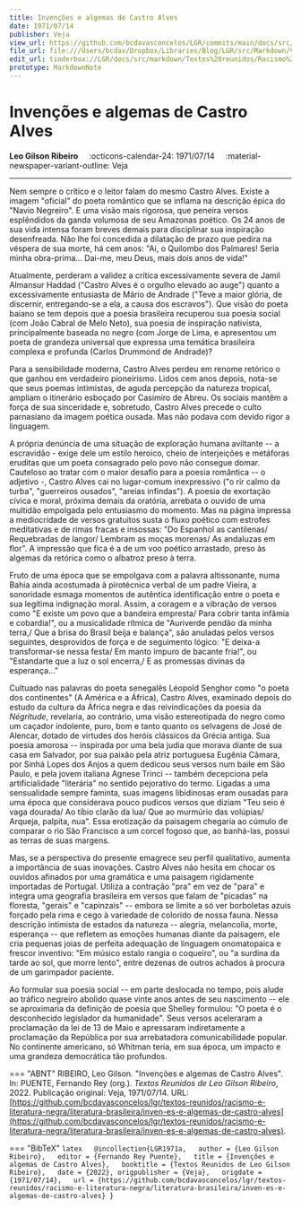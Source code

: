 ```yaml
---
title: Invenções e algemas de Castro Alves
date: 1971/07/14
publisher: Veja
view_url: https://github.com/bcdavasconcelos/LGR/commits/main/docs/src/markdown/textos-reunidos/racismo-e-literatura-negra/literatura-brasileira/inven-es-e-algemas-de-castro-alves.md
file_url: file:///Users/bcdav/Dropbox/Libraries/Blog/LGR/src/Markdown/Vol%201/Literatura%20Brasileira/Invenc%CC%A7o%CC%83es%20e%20algemas%20de%20Castro%20Alves.md
edit_url: tinderbox://LGR/docs/src/markdown/Textos%20reunidos/Racismo%20e%20literatura%20negra/Literatura%20Brasileira?view=outline+select=1658628329
prototype: MarkdownNote
---
```


# Invenções e algemas de Castro Alves

__Leo Gilson Ribeiro__ &nbsp;&nbsp;&nbsp; :octicons-calendar-24: 1971/07/14 &nbsp;&nbsp;&nbsp; :material-newspaper-variant-outline: Veja  

---

Nem sempre o crítico e o leitor falam do mesmo Castro Alves. Existe a imagem "oficial" do poeta romântico que se inflama na descrição épica do "Navio Negreiro". E uma visão mais rigorosa, que peneira versos esplêndidos da ganda volumosa de seu Amazonas poético. Os 24 anos de sua vida intensa foram breves demais para disciplinar sua inspiração desenfreada. Não lhe foi concedida a dilatação de prazo que pedira na véspera de sua morte, há cem anos: "Ai, o Quilombo dos Palmares! Seria minha obra-prima\... Dai-me, meu Deus, mais dois anos de vida!"

Atualmente, perderam a validez a crítica excessivamente severa de Jamil Almansur Haddad ("Castro Alves é o orgulho elevado ao auge") quanto a excessivamente entusiasta de Mário de Andrade ("Teve a maior glória, de discernir, entregando-se a ela, a causa dos escravos"). Que visão do poeta baiano se tem depois que a poesia brasileira recuperou sua poesia social (com João Cabral de Melo Neto), sua poesia de inspiração nativista, principalmente baseada no negro (com Jorge de Lima, e apresentou um poeta de grandeza universal que expressa uma temática brasileira complexa e profunda (Carlos Drummond de Andrade)?

Para a sensibilidade moderna, Castro Alves perdeu em renome retórico o que ganhou em verdadeiro pioneirismo. Lidos cem anos depois, nota-se que seus poemas intimistas, de aguda percepção da natureza tropical, ampliam o itinerário esboçado por Casimiro de Abreu. Os sociais mantêm a força de sua sinceridade e, sobretudo, Castro Alves precede o culto parnasiano da imagem poética ousada. Mas não podava com devido rigor a linguagem.

A própria denúncia de uma situação de exploração humana aviltante -- a escravidão - exige dele um estilo heroico, cheio de interjeições e metáforas eruditas que um poeta consagrado pelo povo não consegue domar. Cauteloso ao tratar com o maior desafio para a poesia romântica -- o adjetivo -, Castro Alves cai no lugar-comum inexpressivo ("o rir calmo da turba", "guerreiros ousados", "areias infindas"). A poesia de exortação cívica e moral, próxima demais da oratória, arrebata o ouvido de uma multidão empolgada pelo entusiasmo do momento. Mas na página impressa a mediocridade de versos gratuitos susta o fluxo poético com estrofes meditativas e de rimas fracas e insossas: "Do Espanhol as cantilenas/ Requebradas de langor/ Lembram as moças morenas/ As andaluzas em flor". A impressão que fica é a de um voo poético arrastado, preso às algemas da retórica como o albatroz preso à terra.

Fruto de uma época que se empolgava com a palavra altissonante, numa Bahia ainda acostumada à pirotécnica verbal de um padre Vieira, a sonoridade esmaga momentos de autêntica identificação entre o poeta e sua legítima indignação moral. Assim, a coragem e a vibração de versos como "E existe um povo que a bandeira empresta/ Para cobrir tanta infâmia e cobardia!", ou a musicalidade rítmica de "Auriverde pendão da minha terra,/ Que a brisa do Brasil beija e balança", são anuladas pelos versos seguintes, desprovidos de força e de seguimento lógico: "E deixa-a transformar-se nessa festa/ Em manto impuro de bacante fria!", ou "Estandarte que a luz o sol encerra,/ E as promessas divinas da esperança\..."

Cultuado nas palavras do poeta senegalês Léopold Senghor como "o poeta dos continentes" (A América e a África), Castro Alves, examinado depois do estudo da cultura da África negra e das reivindicações da poesia da *Négritude*, revelaria, ao contrário, uma visão estereotipada do negro como um caçador indolente, puro, bom e tanto quanto os selvagens de José de Alencar, dotado de virtudes dos heróis clássicos da Grécia antiga. Sua poesia amorosa -- inspirada por uma bela judia que morava diante de sua casa em Salvador, por sua paixão pela atriz portuguesa Eugênia Câmara, por Sinhá Lopes dos Anjos a quem dedicou seus versos num baile em São Paulo, e pela jovem italiana Agnese Trinci -- também decepciona pela artificialidade "literária" no sentido pejorativo do termo. Ligadas a uma sensualidade sempre faminta, suas imagens libidinosas eram ousadas para uma época que considerava pouco pudicos versos que diziam "Teu seio é vaga dourada/ Ao tíbio clarão da lua/ Que ao murmúrio das volúpias/ Arqueja, palpita, nua". Essa erotização da paisagem chegaria ao cúmulo de comparar o rio São Francisco a um corcel fogoso que, ao banhá-las, possui as terras de suas margens.

Mas, se a perspectiva do presente emagrece seu perfil qualitativo, aumenta a importância de suas inovações. Castro Alves não hesita em chocar os ouvidos afinados por uma gramática e uma paisagem rigidamente importadas de Portugal. Utiliza a contração "pra" em vez de "para" e integra uma geografia brasileira em versos que falam de "picadas" na floresta, "gerais" e "capinzais" -- embora se limite a só ver borboletas azuis forçado pela rima e cego à variedade de colorido de nossa fauna. Nessa descrição intimista de estados da natureza -- alegria, melancolia, morte, esperança -- que refletem as emoções humanas diante da paisagem, ele cria pequenas joias de perfeita adequação de linguagem onomatopaica e frescor inventivo: "Em músico estalo rangia o coqueiro", ou "a surdina da tarde ao sol, que morre lento", entre dezenas de outros achados à procura de um garimpador paciente.

Ao formular sua poesia social -- em parte deslocada no tempo, pois alude ao tráfico negreiro abolido quase vinte anos antes de seu nascimento -- ele se aproximaria da definição de poesia que Shelley formulou: "O poeta é o desconhecido legislador da humanidade". Seus versos aceleraram a proclamação da lei de 13 de Maio e apressaram indiretamente a proclamação da República por sua arrebatadora comunicabilidade popular. No continente americano, só Whitman teria, em sua época, um impacto e uma grandeza democrática tão profundos.  




=== "ABNT"
    RIBEIRO, Leo Gilson. "Invenções e algemas de Castro Alves". In: PUENTE, Fernando Rey (org.). _Textos Reunidos de Leo Gilson Ribeiro_, 2022. Publicação original: Veja, 1971/07/14.  URL: [https://github.com/bcdavasconcelos/lgr/textos-reunidos/racismo-e-literatura-negra/literatura-brasileira/inven-es-e-algemas-de-castro-alves](https://github.com/bcdavasconcelos/lgr/textos-reunidos/racismo-e-literatura-negra/literatura-brasileira/inven-es-e-algemas-de-castro-alves).  

=== "BibTeX"
    ```latex  
    @incollection{LGR1971a,  
    author = {Leo Gilson Ribeiro},  
    editor = {Fernando Rey Puente},  
    title = {Invenções e algemas de Castro Alves},  
    booktitle = {Textos Reunidos de Leo Gilson Ribeiro},  
    date = {2022},
    origpublisher = {Veja},  
    origdate = {1971/07/14},  
    url = {https://github.com/bcdavasconcelos/lgr/textos-reunidos/racismo-e-literatura-negra/literatura-brasileira/inven-es-e-algemas-de-castro-alves}
    }
    ```
